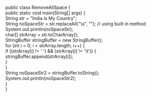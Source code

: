 
public class RemoveAllSpace {  
    public static void main(String[] args) {  
        String str = "India     Is My    Country";   
        String noSpaceStr = str.replaceAll("\\s", ""); // using built in method  
        System.out.println(noSpaceStr);   
        char[] strArray = str.toCharArray();  
        StringBuffer stringBuffer = new StringBuffer();  
        for (int i = 0; i < strArray.length; i++) {  
            if ((strArray[i] != ' ') && (strArray[i] != '\t')) {  
                stringBuffer.append(strArray[i]);  
            }  
        }  
        String noSpaceStr2 = stringBuffer.toString();  
        System.out.println(noSpaceStr2);  
    }  
}  
